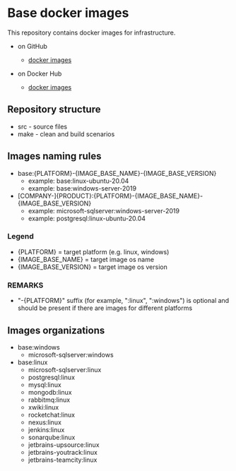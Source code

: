 # Base docker images

This repository contains docker images for infrastructure.

* on GitHub
  * [docker images](https://github.com/simpleunionspace/docker-images)

* on Docker Hub
  * [docker images](https://hub.docker.com/u/lifepainspace)

## Repository structure

* src  - source files
* make - clean and build scenarios

## Images naming rules

* base:{PLATFORM}-{IMAGE_BASE_NAME}-{IMAGE_BASE_VERSION}
  * example: base:linux-ubuntu-20.04
  * example: base:windows-server-2019
* [COMPANY-]{PRODUCT}:{PLATFORM}-{IMAGE_BASE_NAME}-{IMAGE_BASE_VERSION}
  * example: microsoft-sqlserver:windows-server-2019
  * example: postgresql:linux-ubuntu-20.04

### Legend

* {PLATFORM}           = target platform (e.g. linux, windows)
* {IMAGE_BASE_NAME}    = target image os name
* {IMAGE_BASE_VERSION} = target image os version

### REMARKS

* "-{PLATFORM}" suffix (for example, ":linux", ":windows") is optional and should be present if there are images for different platforms

## Images organizations

* base:windows
  * microsoft-sqlserver:windows
* base:linux
  * microsoft-sqlserver:linux
  * postgresql:linux
  * mysql:linux
  * mongodb:linux
  * rabbitmq:linux
  * xwiki:linux
  * rocketchat:linux
  * nexus:linux
  * jenkins:linux
  * sonarqube:linux
  * jetbrains-upsource:linux
  * jetbrains-youtrack:linux
  * jetbrains-teamcity:linux
